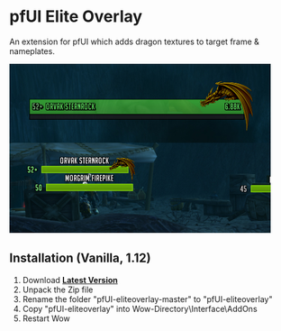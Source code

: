 # pfUI Elite Overlay

An extension for pfUI which adds dragon textures to target frame & nameplates.

![screenshot](https://github.com/SMILEWHENYOUDIE/pfUI-eliteoverlay/blob/master/preview.jpg?raw=true)

## Installation (Vanilla, 1.12)
1. Download **[Latest Version](https://github.com/SMILEWHENYOUDIE/pfUI-eliteoverlay/archive/master.zip)**
2. Unpack the Zip file
3. Rename the folder "pfUI-eliteoverlay-master" to "pfUI-eliteoverlay"
4. Copy "pfUI-eliteoverlay" into Wow-Directory\Interface\AddOns
5. Restart Wow
